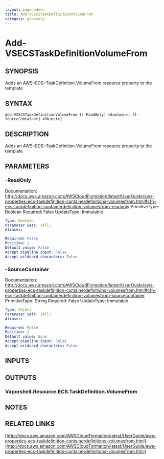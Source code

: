 ```yaml
---
layout: pagenodesc
title: Add-VSECSTaskDefinitionVolumeFrom
category: glossary
---
```


# Add-VSECSTaskDefinitionVolumeFrom

## SYNOPSIS
Adds an AWS::ECS::TaskDefinition.VolumeFrom resource property to the template

## SYNTAX

```
Add-VSECSTaskDefinitionVolumeFrom [[-ReadOnly] <Boolean>] [[-SourceContainer] <Object>]
```

## DESCRIPTION
Adds an AWS::ECS::TaskDefinition.VolumeFrom resource property to the template

## PARAMETERS

### -ReadOnly
Documentation: http://docs.aws.amazon.com/AWSCloudFormation/latest/UserGuide/aws-properties-ecs-taskdefinition-containerdefinitions-volumesfrom.html#cfn-ecs-taskdefinition-containerdefinition-volumesfrom-readonly
PrimitiveType: Boolean
Required: False
UpdateType: Immutable

```yaml
Type: Boolean
Parameter Sets: (All)
Aliases: 

Required: False
Position: 1
Default value: False
Accept pipeline input: False
Accept wildcard characters: False
```

### -SourceContainer
Documentation: http://docs.aws.amazon.com/AWSCloudFormation/latest/UserGuide/aws-properties-ecs-taskdefinition-containerdefinitions-volumesfrom.html#cfn-ecs-taskdefinition-containerdefinition-volumesfrom-sourcecontainer
PrimitiveType: String
Required: False
UpdateType: Immutable

```yaml
Type: Object
Parameter Sets: (All)
Aliases: 

Required: False
Position: 2
Default value: None
Accept pipeline input: False
Accept wildcard characters: False
```

## INPUTS

## OUTPUTS

### Vaporshell.Resource.ECS.TaskDefinition.VolumeFrom

## NOTES

## RELATED LINKS

[http://docs.aws.amazon.com/AWSCloudFormation/latest/UserGuide/aws-properties-ecs-taskdefinition-containerdefinitions-volumesfrom.html](http://docs.aws.amazon.com/AWSCloudFormation/latest/UserGuide/aws-properties-ecs-taskdefinition-containerdefinitions-volumesfrom.html)

